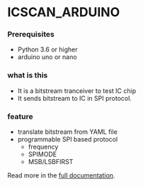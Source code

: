# ICSCAN_ARDUINO

### Prerequisites

- Python 3.6 or higher
- arduino uno or nano

### what is this

- It is a bitstream tranceiver to test IC chip
- It sends bitstream to IC in SPI protocol.

### feature

- translate bitstream from YAML file
- programmable SPI based protocol
    - frequency
    - SPIMODE
    - MSB/LSBFIRST

Read more in the [full documentation](https://niftylab.github.io/icscan_arduino/).